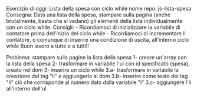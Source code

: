 Esercizio di oggi: Lista della spesa con ciclo while
nome repo: js-lista-spesa
Consegna: Data una lista della spesa, stampare sulla pagina (anche brutalmente, basta che si vedano) gli elementi della lista individualmente con un ciclo while.
Consigli: - Ricordiamoci di inizializzare la variabile di contatore prima dell'inizio del ciclo while - Ricordiamoci di incrementare il contatore, o comunque di inserire una condizione di uscita, all'interno ciclo while
Buon lavoro a tutte e a tutti!!

Problema: stampare sulla pagine la lista della spesa
1- creare un'array con la lista della spesa
2- trasformare in variabile l'ul con id specificato (spesa), creato nel dom
3- inserire un ciclo while
3.a- trasformare in variabile la creazione del tag "li" e aggiungerlo al dom
3.b- inserire come testo del tag "li" ciò che corrisponde al numero dato dalla variabile "i"
3.c- aggiungere l'li all'interno dell'ul